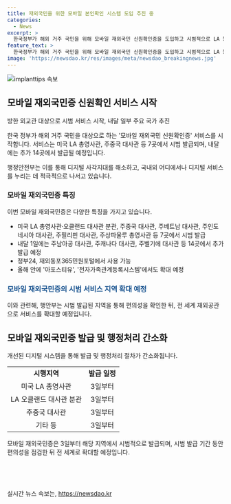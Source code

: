 ```yaml
---
title: 재외국민을 위한 모바일 본인확인 시스템 도입 추진 중
categories:
  - News
excerpt: >
  한국정부가 해외 거주 국민을 위해 모바일 재외국민 신원확인증을 도입하고 시범적으로 LA 등 7곳에서 발급한다. 이로써 해외 거주 국민은 휴대전화로 본인 확인을 받을 수 있게 되었으며, 정부는 디지털 사각지대를 해소하고 포용적 디지털 사회를 구현하기로 했다. 발급과 동시에 정부24와 재외동포365민원포털에서 사용할 수 있으며, 향후 다양한 서비스로 확대할 계획이다. 해당 사항은 3일 서울 서초구 외교타운에서 발표되었으며, 해외 거주 국민의 의견을 청취하기 위한 행사도 진행되었다.
feature_text: >
  한국정부가 해외 거주 국민을 위해 모바일 재외국민 신원확인증을 도입하고 시범적으로 LA 등 7곳에서 발급한다. 이로써 해외 거주 국민은 휴대전화로 본인 확인을 받을 수 있게 되었으며, 정부는 디지털 사각지대를 해소하고 포용적 디지털 사회를 구현하기로 했다. 발급과 동시에 정부24와 재외동포365민원포털에서 사용할 수 있으며, 향후 다양한 서비스로 확대할 계획이다. 해당 사항은 3일 서울 서초구 외교타운에서 발표되었으며, 해외 거주 국민의 의견을 청취하기 위한 행사도 진행되었다.
image: 'https://newsdao.kr/res/images/meta/newsdao_breakingnews.jpg'
---
```


<p><img src="https://newsdao.kr/res/images/meta/newsdao_breakingnews.jpg" alt="implanttips 속보" /></p>

<h2 data-ke-size="size26">모바일 재외국민증 신원확인 서비스 시작</h2>

<p>방한 외교관 대상으로 시범 서비스 시작, 내달 일부 주요 국가 추진</p>

<p>한국 정부가 해외 거주 국민을 대상으로 하는 '모바일 재외국민 신원확인증' 서비스를 시작합니다. 서비스는 미국 LA 총영사관, 주중국 대사관 등 7곳에서 시범 발급되며, 내달에는 추가 14곳에서 발급될 예정입니다.</p>

<p data-ke-size="size16">행정안전부는 이를 통해 디지털 사각지대를 해소하고, 국내외 어디에서나 디지털 서비스를 누리는 데 적극적으로 나서고 있습니다.</p>

<h3>모바일 재외국민증 특징</h3>

<p>이번 모바일 재외국민증은 다양한 특징을 가지고 있습니다. </p>

<ul>
  <li>미국 LA 총영사관·오클랜드 대사관 분관, 주중국 대사관, 주베트남 대사관, 주인도네시아 대사관, 주필리핀 대사관, 주상파울루 총영사관 등 7곳에서 시범 발급</li>
  <li>내달 1일에는 주남아공 대사관, 주캐나다 대사관, 주벨기에 대사관 등 14곳에서 추가 발급 예정</li>
  <li>정부24, 재외동포365민원포털에서 사용 가능</li>
  <li>올해 안에 '아포스티유', '전자가족관계등록시스템'에서도 확대 예정</li>
</ul>

<h3><span style="color: #1a5490;">모바일 재외국민증의 시범 서비스 지역 확대 예정</span></h3>

<p>이와 관련해, 행안부는 시범 발급된 지역을 통해 편의성을 확인한 뒤, 전 세계 재외공관으로 서비스를 확대할 예정입니다.</p>

<h2 data-ke-size="size26">모바일 재외국민증 발급 및 행정처리 간소화</h2>

<p>개선된 디지털 시스템을 통해 발급 및 행정처리 절차가 간소화됩니다.</p>

<table>
  <tr>
    <td style="text-align: center; height: 17px;"><b>시행지역</b></td>
    <td style="text-align: center; height: 17px;"><b>발급 일정</b></td>
  </tr>
  <tr>
    <td style="text-align: center; height: 17px;">미국 LA 총영사관</td>
    <td style="text-align: center; height: 17px;">3일부터</td>
  </tr>
  <tr>
    <td style="text-align: center; height: 17px;">LA 오클랜드 대사관 분관</td>
    <td style="text-align: center; height: 17px;">3일부터</td>
  </tr>
  <tr>
    <td style="text-align: center; height: 17px;">주중국 대사관</td>
    <td style="text-align: center; height: 17px;">3일부터</td>
  </tr>
  <tr>
    <td style="text-align: center; height: 17px;">기타 등</td>
    <td style="text-align: center; height: 17px;">3일부터</td>
  </tr>
</table>

<p>모바일 재외국민증은 3일부터 해당 지역에서 시범적으로 발급되며, 시범 발급 기간 동안 편의성을 점검한 뒤 전 세계로 확대할 예정입니다.</p>

<p data-ke-size="size16">&nbsp;</p>

<p data-ke-size="size16">&nbsp;</p>
실시간 뉴스 속보는, <a href="https://newsdao.kr" rel="dofollow">https://newsdao.kr</a>


